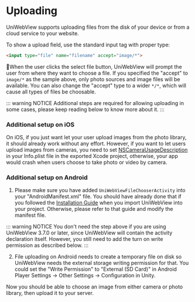 # Uploading

UniWebView supports uploading files from the disk of your device or from a cloud service to your website.

To show a upload field, use the standard input tag with proper type:

```html
<input type="file" name="filename" accept="image/*">
```

When the user clicks the select file button, UniWebView will prompt the user from where they want to choose a file.
If you specified the "accept" to `image/*` as the sample above, only photo sources and image files will be available. 
You can also change the "accept" type to a wider `*/*`, which will cause all types of files be choosable.

::: warning NOTICE
Additional steps are required for allowing uploading in some cases, please keep reading below to know more about it. 
:::

### Additional setup on iOS

On iOS, if you just want let your user upload images from the photo library, it should already work without any effort. However, if you want to let users upload images from cameras, you need to set [NSCameraUsageDescription](https://developer.apple.com/library/content/documentation/General/Reference/InfoPlistKeyReference/Articles/CocoaKeys.html#//apple_ref/doc/uid/TP40009251-SW24) in your Info.plist file in the exported Xcode project, otherwise, your app would crash when users choose to take photo or video by camera.

### Additional setup on Android

1. Please make sure you have added `UniWebViewFileChooserActivity` into your "AndroidManifest.xml" file. You should have already done that if you followed the [Installation Guide](./installation.md) when you import UniWebView into your project. Otherwise, please refer to that guide and modify the manifest file.

::: warning NOTICE
You don't need the step above if you are using UniWebView 3.7.0 or later, since UniWebView will contain the activity declaration itself. However, you still need to add the turn on write permission as described below.
:::

2. File uploading on Android needs to create a temporary file on disk so UniWebView needs the external storage writing permission for that. You could set the "Write Permission" to "External (SD Card)" in Android Player Settings → Other Settings → Configuration in Unity.

Now you should be able to choose an image from either camera or photo library, then upload it to your server.
